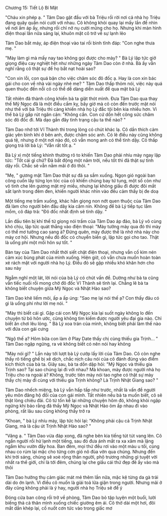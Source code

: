 




Chương 15: Tiết Lộ Bí Mật

"Cháu xin phép ạ. " Tâm Dao gật đầu với bà Triệu rồi rời nơi cả nhà họ Triệu đang quây quần nói cười với nhau. Cô không khỏi quay lại mấy lần để nhìn về nơi ấm áp ấy, nhưng rồi chỉ nở nụ cười mừng cho họ. Nhưng khi màn hình điện thoại lần nữa sáng lại, khuôn mặt cô trở về sự lạnh lẽo

Tâm Dao bắt máy, áp điện thoại vào tai rồi bình tĩnh đáp: "Con nghe thưa mẹ. "

"Mày làm gì mà mấy nay tao không gọi được cho mày? " Bà Lý lập tức giở giọng điệu cay nghiệt hệt như những ngày Tâm Dao còn ở nhà. Bà ấy vẫn nghĩ rằng cô thật sự để họ bắt nạt hoài sao?

"Con xin lỗi, con quá bận cho việc chăm sóc đô đốc ạ. Hay là con xin bác gái cho con về nhà vài ngày nhé mẹ? " Tâm Dao thấp thỏm nói, việc này quá quen thuộc đến nỗi cô có thể dễ dàng diễn xuất để qua mặt bà Lý

Tất nhiên đã thành công khiến bà ta giật thót mình. Đưa Tâm Dao qua thay thế Mỹ Ngọc đã là một điều cấm kỵ, bây giờ mà cô còn đến trước mặt nói như thế với bà Triệu thì càng khiến nhà họ Lý đắc tội bên kia nhiều hơn. Vì thế bà Lý gấp rút ngăn cản: "Không cần. Con cứ dồn hết công sức chăm sóc đô đốc đi. Mà dạo gần đây tình trạng cậu ta thế nào? "

Tâm Dao nhớ tới Vĩ Thành thì trong lòng có chút khác lạ. Cô dần thích cảm giác yên bình khi ở bên anh, được chăm sóc anh. Có lẽ điều này cũng không quá tệ, nhưng ở một nơi nào đó, cô vẫn mong anh có thể tỉnh dậy. Cô thấp giọng trả lời bà Lý: "Vẫn rất tốt ạ. "

Bà Lý xì một tiếng khinh thường rõ to khiến Tâm Dao phải nhíu mày ngay lập tức: "Tốt cái gì chứ? Đã bất động một năm trời, nếu tốt thì đã thật sự tỉnh dậy rồi. Chắc sẽ vẫn nằm mãi ở đó thôi. "

"Mẹ, " gương mặt Tâm Dao thật sự đã sa sầm xuống. Ngọn gió ngoài ban công cuốn lấy từng lọn tóc của cô khiến chúng bay tứ tung, một số còn như vô tình che lên gương mặt mỹ miều, nhưng lại không giấu đi được đôi mắt sắt lạnh trong đêm đen, khiến người khác nhìn vào đều cảm thấy bị đe doạ

Một tiếng mẹ trầm xuống, khác hẳn giọng non nớt quen thuộc của Tâm Dao đã làm cho người bên đầu dây kia câm nín. Không để bà Lý tiếp tục lắm mồm, cô đáp trả: "Đô đốc nhất định sẽ tỉnh dậy. "

Lần đầu tiên bị khí thế từ giọng nói trầm của Tâm Dao áp đảo, bà Lý vô cùng khó chịu, lập tức quát thẳng vào điện thoại: "Mày tưởng mày qua đó thì mày có thể mơ tưởng cao sang à? Đừng quên, mày được thế là nhờ nhà này cho mày cơ hội. Nhưng nếu đô đốc có chuyển biến gì, lập tức gọi cho tao. Thật là uổng phí một mối hôn sự tốt. "

Bàn tay của Tâm Dao nhất thời siết chặt điện thoại, nhưng vẫn cố kìm nén cảm xúc bùng phát của mình xuống. Hiện giờ, cô vẫn chưa muốn hoàn toàn xé rách mặt với người nhà họ Lý. Điều đó sẽ gặp nhiều khó khăn hơn cho sau này


Ngẫm nghĩ một lát, lời nói của bà Lý có chút vấn đề. Dường như bà ta cũng vẫn tiếc nuối rồi mong chờ đô đốc Vĩ Thành sẽ tỉnh lại. Chẳng lẽ bà ta không biết chuyện giữa Mỹ Ngọc và Nhật Hào sao?

Tâm Dao khẽ liếm môi, ấp a ấp úng: "Sao mẹ lại nói thế ạ? Con thấy đâu có gì là uổng phí như lời mẹ nói. "

"Mày thì biết cái gì. Gặp cái con Mỹ Ngọc kia lại suốt ngày không lo đến chuyện từ bỏ hôn ước, cũng không tìm kiếm được người yêu đại gia nào. Chỉ biết ăn chơi lêu lỏng. " Bà Lý xoa trán của mình, không biết phải làm thế nào với đứa con gái cưng

"Ngộ thế ạ? Hôm bữa con làm ở Play Date thấy chị cùng thiếu gia Trịnh... " Tâm Dao ngập ngừng, ra vẻ không biết có nên nói hay không

"Mày nói gì? " Lần này tới lượt bà Lý cướp lấy lời của Tâm Dao. Cô còn nghe thấy rõ tiếng ghế bị xê dịch, chắc nịch câu nói của cô đánh đúng vào điểm kích thích của bà ta. Giây sau, bà ta dồn dập hỏi: "Mỹ Ngọc và thiếu gia Trịnh sao? Tại sao chúng lại đi với nhau? Mà khoan, mày được người nhà họ Triệu cho ra ngoài à? Không, trước tiên mày nói tao nghe có thật sự mày thấy chị mày đi cùng với thiếu gia Trịnh không? Là Trịnh Nhật Giang sao? "

Tâm Dao nhếch miệng, bà Lý vẫn hấp tấp như trước, nhất là vấn đề người yêu môn đăng hộ đối của con gái mình. Tất nhiên nếu bà ta muốn biết, cô sẽ thật lòng chiêu đãi. Cô từ tốn kể lại những chuyện hôm đó, không khỏi ngập ngừng khi bảo rằng đã thấy Mỹ Ngọc và Nhật Hào ôm ấp nhau đi vào phòng, rất lâu sau cũng không thấy trở ra

"Khoan, " bà Lý nhíu mày, lập tức hỏi lại: "Không phải cậu cả Trịnh Nhật Giang, mà là cậu út Trịnh Nhật Hào sao? "

"Vâng ạ. " Tâm Dao vừa đáp xong, đã nghe bên kia tiếng tút tút vang lên. Cô ngẩn người rồi hừ lạnh một tiếng, sau đó đưa ánh mắt ra xa xăm mà lặng ngắm khu vườn đầy hoa. Ban đêm, mọi thứ đều rơi vào một màu u tối, cùng nhau co rúm lại mặc cho từng cơn gió nô đùa vờn qua chúng. Nhưng đến khi trời sáng, chúng sẽ xoè rộng thân người, phô trương những gì tuyệt vời nhất ra thế giới, chỉ là tới đêm, chúng lại che giấu cái thứ đẹp đẽ ấy vào mà thôi

Tâm Dao hưởng thụ cảm giác mát mẻ thêm lần nữa, mặc kệ từng da gà trải dài do ớn lạnh. Vì điều cô muốn là giải toả lửa giận trong người. Nhưng mãi ở đây cũng không phải là ý hay, người nhà họ Triệu sẽ để ý

Đóng cửa ban công rồi trở về phòng, Tâm Dao bỏ tập luyện một buổi, lười biếng thả cả thân mình xuống chiếc giường êm ái. Cô thở dài một hơi, đôi mắt dần khép lại, cố nuốt cơn tức vào trong giấc mơ




